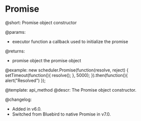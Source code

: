 Promise
=============

@short: Promise object constructor
	

@params:

- executor	function	a callback used to initialize the promise

@returns:
- promise	object	the promise object

@example:
new scheduler.Promise(function(resolve, reject) {
    setTimeout(function(){
        resolve();
    }, 5000);
}).then(function(){
    alert("Resolved")
});

@template:	api_method
@descr:
The Promise object constructor.

@changelog: 
- Added in v6.0.
- Switched from Bluebird to native Promise in v7.0.
